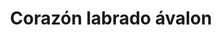 ---
title: Corazón labrado ávalon
date: 
draft: false

# descripcion
description : Aros colgantes en plata 925 y ávalon.

materials: Plata 925

color: 

dimensions: Largo 2,50 cm

code: 01-01-1031

type: "Aros"

categories: []

price: $4.410,00

price_eftvo: $3.750,00

# Images
# first image will be shown in the product page
images:
  # - image: "images/path_to_image"
  # La ubicacion de las imagenes es imagenes/Aros/Aros.Colgantes/01-01-1031-corazon-labrado-avalon
  - image: "./images/aros/colgantes/01-01-1031-corazon-labrado-avalon_a.jpg"
  - image: "./images/aros/colgantes/01-01-1031-corazon-labrado-avalon_b.jpg"
  - image: "./images/aros/colgantes/01-01-1031-corazon-labrado-avalon_c.jpg"
---